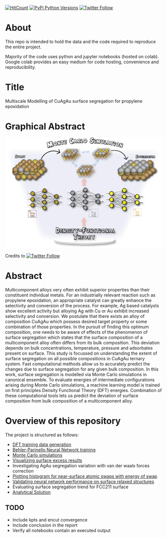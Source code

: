 [![HitCount](http://hits.dwyl.com/gautamankitkumar/ankitgau-ms-report-data.svg)](http://hits.dwyl.com/gautamankitkumar/ankitgau-ms-report-data) [![PyPi Python Versions](https://img.shields.io/pypi/pyversions/yt2mp3.svg)](https://pypi.python.org/pypi/yt2mp3/) [![Twitter Follow](https://img.shields.io/twitter/follow/Gautam_K_Ankit.svg?style=social)](https://twitter.com/Gautam_K_Ankit)

# About
This repo is intended to hold the data and the code required to reproduce the entire project.

Majority of the code uses python and jupyter notebooks (hosted on colab). Google colab provides an easy medium for code hosting, convenience and reproducibility.

# Title
Multiscale Modelling of CuAgAu surface segregation for propylene epoxidation

# Graphical Abstract


![Multiscale Modelling](https://github.com/gautamankitkumar/ankitgau-ms-report-data/blob/main/data/graphical-abstract.png)

Credits to [![Twitter Follow](https://img.shields.io/twitter/follow/Gautam_K_Ankit.svg?style=social)](https://twitter.com/RailkarRucha)	

# Abstract

Multicomponent alloys very often exhibit superior properties than their constituent individual metals. For an industrially relevant reaction such as propylene epoxidation, an appropriate catalyst can greatly enhance the selectivity and conversion of the process. For example, Ag based catalysts show excellent activity but alloying Ag with Cu or Au exhibit increased selectivity and conversion. We postulate that there exists an alloy of composition CuAgAu which possess desired target property or some combination of those properties. In the pursuit of finding this optimum composition, one needs to be aware of effects of the phenomenon of surface segregation which states that the surface composition of a multicomponent alloy often differs from its bulk composition. This deviation depends on bulk concentrations, temperature, pressure and adsorbates present on surface. This study is focussed on understanding the extent of surface segregation on all possible compositions in CuAgAu ternary system. Fast computational methods allow us to accurately predict the changes due to surface segregation for any given bulk composition. In this work, surface segregation is modelled via Monte Carlo simulations in canonical ensemble. To evaluate energies of intermediate configurations arising during Monte Carlo simulations, a machine learning model is trained on first principles Density Functional Theory (DFT) energies. Combination of these computational tools lets us predict the deviation of surface composition from bulk composition of a multicomponent alloy.

# Overview of this repository
The project is structured as follows:

- [DFT training data generation](https://github.com/gautamankitkumar/ankitgau-ms-report-data/blob/main/notebooks/generate-DFT-configs.ipynb)
- [Behler-Parinello Neural Network training](https://github.com/gautamankitkumar/ankitgau-ms-report-data/blob/main/notebooks/train-BPNN.ipynb)
- [Monte Carlo simulations](https://github.com/gautamankitkumar/ankitgau-ms-report-data/blob/main/notebooks/run-mc-simulation.ipynb)
- [Visualizing surface excess results](https://github.com/gautamankitkumar/ankitgau-ms-report-data/blob/main/notebooks/surface-excess.ipynb)
- Investigating AgAu segregation variation with van der waals forces correction
- [Plotting histogram for near-surface atomic swaps with energy of swap](https://github.com/gautamankitkumar/ankitgau-ms-report-data/blob/main/notebooks/swap-histogram.ipynb)
- [Validating neural network performance on surface relaxed structures](https://github.com/gautamankitkumar/ankitgau-ms-report-data/blob/main/notebooks/surface-relax.ipynb)
- Evaluating surface segregation trend for FCC211 surface
- [Analytical Solution](https://github.com/gautamankitkumar/ankitgau-ms-report-data/blob/main/notebooks/analytical-solution.ipynb)


## TODO
- Include kpts and encut convergence
- Include conclusion in the report
- Verify all notebooks contain an executed output